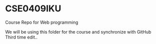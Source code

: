 # CSE0409IKU
Course Repo for Web programming

We will be using this folder for the course and synchronize with GitHub
Third time edit..
